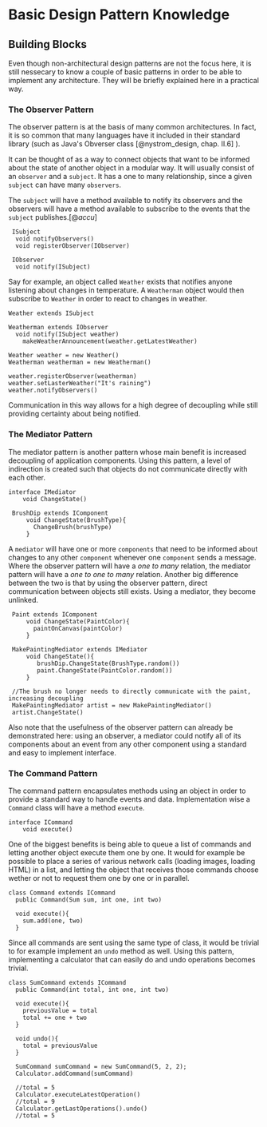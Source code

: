 
# Basic Design Pattern Knowledge

## Building Blocks

Even though non-architectural design patterns are not the focus here, it is still nessecary to know a couple of basic patterns in order to be able to implement any architecture.
They will be briefly explained here in a practical way.

### The Observer Pattern

The observer pattern is at the basis of many common architectures. In fact, it is so common that many languages
have it included in their standard library (such as Java's Obverser class [@nystrom_design, chap. II.6] ).

It can be thought of as a way to connect objects that want to be informed about the state of another object in a modular way. It will usually consist of an `observer` and a `subject`. It has a one to many relationship, since a given `subject` can have many `observers`.

The `subject` will have a method available to notify its observers and the observers will have a method available to subscribe to the events that the `subject` publishes.[@_accu_]

     ISubject
      void notifyObservers()
      void registerObserver(IObserver)

     IObserver
      void notify(ISubject)

Say for example, an object called `Weather` exists that notifies anyone listening about changes in temperature. A `Weatherman` object would then subscribe to `Weather` in order to react to changes in weather.

    Weather extends ISubject

    Weatherman extends IObserver
      void notify(ISubject weather)
        makeWeatherAnnouncement(weather.getLatestWeather)

    Weather weather = new Weather()
    Weatherman weatherman = new Weatherman()

    weather.registerObserver(weatherman)
    weather.setLasterWeather("It's raining")
    weather.notifyObservers()

Communication in this way allows for a high degree of decoupling while still providing certainty about being notified.

### The Mediator Pattern

The mediator pattern is another pattern whose main benefit is increased decoupling of application components. Using this pattern, a level of indirection is created such that objects do not communicate directly with each other.

    interface IMediator
        void ChangeState()

     BrushDip extends IComponent
         void ChangeState(BrushType){
           ChangeBrush(brushType)
         }

A `mediator` will have one or more `components` that need to be informed about changes to any other `component` whenever one `component` sends a message. Where the observer pattern will have a *one to many* relation, the mediator pattern will have a *one to one to many* relation. Another big difference between the two is that by using the observer pattern, direct communication between objects still exists. Using a mediator, they become unlinked.

     Paint extends IComponent
         void ChangeState(PaintColor){
           paintOnCanvas(paintColor)
         }

     MakePaintingMediator extends IMediator
         void ChangeState(){
            brushDip.ChangeState(BrushType.random())
            paint.ChangeState(PaintColor.random())
         }

     //The brush no longer needs to directly communicate with the paint, increasing decoupling
     MakePaintingMediator artist = new MakePaintingMediator()
     artist.ChangeState()

Also note that the usefulness of the observer pattern can already be demonstrated here: using an observer, a mediator could notify all of its components about an event from any other component using a standard and easy to implement interface.

### The Command Pattern

The command pattern encapsulates methods using an object in order to provide a standard way to handle events and data. Implementation wise a `Command` class will have a method `execute`.

    interface ICommand
        void execute()

One of the biggest benefits is being able to queue a list of commands and letting another object execute them one by one. It would for example be possible to place a series of various network calls (loading images, loading HTML) in a list, and letting the object that receives those commands choose wether or not to request them one by one or in parallel.

    class Command extends ICommand
      public Command(Sum sum, int one, int two)

      void execute(){
        sum.add(one, two)
      }


Since all commands are sent using the same type of class, it would be trivial to for example implement an `undo` method as well. Using this pattern, implementing a calculator that can easily do and undo operations becomes trivial.

    class SumCommand extends ICommand
      public Command(int total, int one, int two)

      void execute(){
        previousValue = total
        total += one + two
      }

      void undo(){
        total = previousValue
      }

      SumCommand sumCommand = new SumCommand(5, 2, 2);
      Calculator.addCommand(sumCommand)

      //total = 5
      Calculator.executeLatestOperation()
      //total = 9
      Calculator.getLastOperations().undo()
      //total = 5

